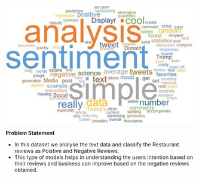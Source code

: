 
<img src="text.jfif" width="500"/>

**Problem Statement**
  - In this dataset we analyse the text data and classify the Restaurant reviews as Poistive and Negative Reviews.
  - This type of models helps in understanding the users intention based on their reviews and business can improve based on the negative reviews obtained.
